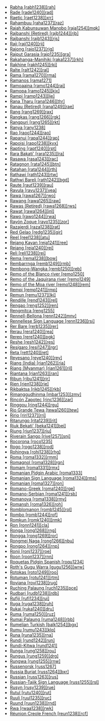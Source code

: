 - [Rabha [rabh1238][rah]](tree/sino1245/brah1260/bodo1279/koch1249/rabh1238/md.ini)
- [Rade [rade1240][rad]](tree/aust1307/mala1545/mala1536/nort3170/cham1327/cham1330/high1280/rade1241/rade1240/md.ini)
- [Raetic [raet1238][xrr]](tree/uncl1493/raet1238/md.ini)
- [Rahambuu [raha1237][raz]](tree/aust1307/mala1545/cele1242/east2488/sout2928/bung1268/west2566/west2567/raha1237/md.ini)
- [Rajah Kabunsuwan Manobo [raja1254][mqk]](tree/aust1307/mala1545/grea1284/mano1276/cent2255/east2778/east2742/east2478/raja1254/md.ini)
- [Rajbanshi (Retired) [rajb1244][rjb]](tree/book1242/rajb1244/md.ini)
- [Rajbanshi [rajb1243][rjs]](tree/indo1319/indo1320/indo1321/indo1323/oriy1254/gaud1237/kamt1240/west2382/rajb1243/md.ini)
- [Raji [raji1240][rji]](tree/sino1245/raji1239/raji1240/md.ini)
- [Rajong [rajo1237][rjg]](tree/aust1307/mala1545/cent2237/cent2245/flor1240/flor1241/mang1430/waer1238/rajo1237/md.ini)
- [Rajput Garasia [rajp1235][gra]](tree/indo1319/indo1320/indo1321/indo1322/subc1234/bhil1254/gara1268/rajp1235/md.ini)
- [Rakahanga-Manihiki [raka1237][rkh]](tree/aust1307/mala1545/cent2237/east2712/ocea1241/cent2060/east2445/poly1242/nucl1485/nort3246/solo1260/cent2298/east2449/cent2062/raka1237/md.ini)
- [Rakhine [rakh1245][rki]](tree/sino1245/burm1265/lolo1265/burm1266/sout3159/nucl1730/arak1255/rakh1245/md.ini)
- [Ralte [ralt1242][ral]](tree/sino1245/kuki1245/kuki1246/peri1260/nort3179/thad1239/ralt1242/md.ini)
- [Rama [rama1270][rma]](tree/chib1249/core1252/voti1248/rama1270/md.ini)
- [Ramanos [rama1271]](tree/rama1271/md.ini)
- [Ramoaaina [ramo1244][rai]](tree/aust1307/mala1545/cent2237/east2712/ocea1241/west2818/meso1253/newi1242/stge1234/kand1307/ramo1244/md.ini)
- [Ramopa [ramo1245][kjx]](tree/nort2933/ramo1245/md.ini)
- [Rampi [ramp1243][lje]](tree/aust1307/mala1545/cele1242/kail1255/kail1253/sout2926/ramp1243/md.ini)
- [Rana Tharu [rana1246][thr]](tree/indo1319/indo1320/indo1321/biha1245/thar1284/rana1246/md.ini)
- [Ranau (Retired) [rana1249][rae]](tree/book1242/rana1249/md.ini)
- [Rang [rang1269][rax]](tree/atla1278/volt1241/nort3149/came1255/samb1322/mumu1249/mumu1250/rang1269/md.ini)
- [Rangkas [rang1266][rgk]](tree/sino1245/bodi1256/tibe1275/east2777/pith1234/rang1266/md.ini)
- [Rangpuri [rang1265][rkt]](tree/indo1319/indo1320/indo1321/indo1323/oriy1254/gaud1237/kamt1240/rang1265/md.ini)
- [Ranya [rany1238]](tree/book1242/rany1238/md.ini)
- [Rao [raoo1244][rao]](tree/lowe1437/ramu1234/raoo1244/md.ini)
- [Rapanui [rapa1244][rap]](tree/aust1307/mala1545/cent2237/east2712/ocea1241/cent2060/east2445/poly1242/nucl1485/nort3246/solo1260/cent2298/east2449/rapa1244/md.ini)
- [Rapoisi [rapo1238][kyx]](tree/nort2933/rapo1238/md.ini)
- [Rapting [rapt1240][rpt]](tree/nucl1709/mada1298/croi1234/mabu1247/hans1243/uncl1506/rapt1240/md.ini)
- [Rara Bakati' [rara1235][lra]](tree/aust1307/mala1545/land1261/beny1238/baka1275/rara1236/rara1235/md.ini)
- [Rasawa [rasa1243][rac]](tree/lake1255/farw1236/rasa1242/rasa1243/md.ini)
- [Ratagnon [rata1245][btn]](tree/aust1307/mala1545/grea1284/cent2246/bisa1268/west2820/kuya1251/data1234/rata1245/md.ini)
- [Ratahan [rata1244][rth]](tree/aust1307/mala1545/sang1335/sout3155/rata1244/md.ini)
- [Rathawi [rath1243][rtw]](tree/indo1319/indo1320/indo1321/indo1322/subc1234/bhil1254/rath1243/md.ini)
- [Rathwi Bareli [rath1242][bgd]](tree/indo1319/indo1320/indo1321/indo1322/subc1234/bhil1254/paur1240/rath1242/md.ini)
- [Raute [raut1239][rau]](tree/sino1245/raji1239/raut1240/raut1239/md.ini)
- [Ravula [ravu1237][yea]](tree/drav1251/sout3133/sout3138/tami1291/tami1292/tami1293/tami1294/tami1297/tami1298/mala1541/ravu1238/ravu1237/md.ini)
- [Rawa [rawa1267][rwo]](tree/nucl1709/fini1244/fini1245/gusa1245/ufim1241/rawa1267/md.ini)
- [Rawang [rawa1265][raw]](tree/sino1245/nung1293/rawa1265/md.ini)
- [Rawas (Retired) [rawa1268][rws]](tree/book1242/rawa1268/md.ini)
- [Rawat [rawa1264][jnl]](tree/sino1245/raji1239/raut1240/rawa1264/md.ini)
- [Rawo [rawo1244][rwa]](tree/skoo1245/skou1238/serr1253/rawo1243/rawo1244/md.ini)
- [Rayón Zoque [rayo1235][zor]](tree/mixe1284/zoqu1261/chia1261/rayo1235/md.ini)
- [Razajerdi [raza1238][rat]](tree/indo1319/indo1320/iran1269/cent2317/cent2318/nort3177/tati1243/tati1244/unun9881/qazv1240/raza1238/md.ini)
- [Red Gelao [redg1235][gir]](tree/taik1256/kada1291/sout3143/west2798/gela1265/nort3188/ahou1236/redg1235/md.ini)
- [Reel [reel1238][atu]](tree/nilo1247/west2493/dink1261/nuer1245/reel1238/md.ini)
- [Rejang Kayan [reja1241][ree]](tree/aust1307/mala1545/nort3253/kaya1335/kaya1336/kaya1333/reja1244/reja1241/md.ini)
- [Rejang [reja1240][rej]](tree/aust1307/mala1545/land1261/bida1239/bida1237/sado1238/reja1240/md.ini)
- [Reli [reli1238][rei]](tree/indo1319/indo1320/indo1321/indo1323/oriy1254/macr1269/reli1238/md.ini)
- [Rema [rema1238][bow]](tree/more1255/more1256/tond1250/rema1238/md.ini)
- [Rembarrnga [remb1249][rmb]](tree/gunw1250/gunw1253/east2701/jala1236/remb1249/md.ini)
- [Rembong-Wangka [remb1250][reb]](tree/aust1307/mala1545/cent2237/cent2245/flor1240/flor1241/mang1430/remb1250/md.ini)
- [Remo of the Blanco river [remo1250]](tree/pano1259/pano1256/main1279/pano1257/remo1250/md.ini)
- [Remo of the Jaquirana river [remo1249]](tree/pano1259/pano1256/main1279/pano1257/poya1240/remo1249/md.ini)
- [Remo of the Moa river [remo1248][rem]](tree/pano1259/pano1256/main1279/pano1257/head1239/remo1248/md.ini)
- [Rempi [remp1241][rmp]](tree/nucl1709/mada1298/croi1234/mabu1247/hans1243/remp1242/remp1241/md.ini)
- [Remun [remu1237][lkj]](tree/aust1307/mala1545/mala1536/nort3170/mala1538/nucl1733/iban1263/remu1237/md.ini)
- [Rendille [rend1243][rel]](tree/afro1255/cush1243/east2699/lowl1267/sout3055/main1283/omot1245/east2653/rend1243/md.ini)
- [Rengao [reng1252][ren]](tree/aust1305/bahn1264/nort3150/hres1236/hres1237/reng1252/md.ini)
- [Rengmitca [reng1255]](tree/sino1245/kuki1245/kuki1246/peri1260/khom1240/reng1255/md.ini)
- [Rennell-Bellona [renn1242][mnv]](tree/aust1307/mala1545/cent2237/east2712/ocea1241/cent2060/east2445/poly1242/nucl1485/renn1242/md.ini)
- [Rennellese Sign Language [renn1236][rsi]](tree/arti1236/renn1236/md.ini)
- [Rer Bare [rerb1235][rer]](tree/unat1236/rerb1235/md.ini)
- [Rerau [rera1240][rea]](tree/nucl1709/mada1298/raic1241/nuru1240/rera1240/md.ini)
- [Rerep [rere1240][pgk]](tree/aust1307/mala1545/cent2237/east2712/ocea1241/nort3195/cent2269/mala1539/east2753/cent2315/unua1238/rere1240/md.ini)
- [Reshe [resh1242][res]](tree/atla1278/volt1241/benu1247/kain1275/kain1276/resh1242/md.ini)
- [Resígaro [resi1247][rgr]](tree/araw1281/nort2990/inla1264/japu1236/resi1247/md.ini)
- [Reta [rett1240][ret]](tree/timo1261/alor1249/alor1250/west2787/stra1245/blag1241/rett1240/md.ini)
- [Reyesano [reye1240][rey]](tree/pano1259/taca1255/taka1267/taka1268/reye1240/md.ini)
- [Riang (India) [rian1262][ria]](tree/sino1245/brah1260/bodo1279/boro1284/dima1253/tipp1238/rian1262/md.ini)
- [Riang (Myanmar) [rian1261][ril]](tree/aust1305/khas1273/pala1352/west2791/rian1260/rian1261/md.ini)
- [Riantana [rian1263][ran]](tree/kolo1268/kima1245/rian1263/md.ini)
- [Ribun [ribu1241][rir]](tree/aust1307/mala1545/land1261/bida1239/sout2922/ribu1241/md.ini)
- [Rien [rien1238][rie]](tree/book1242/rien1238/md.ini)
- [Rikbaktsa [rikb1245][rkb]](tree/nucl1710/rikb1245/md.ini)
- [Rimanggudhinma [mbar1253][zmv]](tree/pama1250/pama1251/lama1273/mbar1253/md.ini)
- [Rincón Zapotec [rinc1236][zar]](tree/otom1299/east2557/popo1292/zapo1436/zapo1437/nucl1765/core1259/nort2987/rinc1236/md.ini)
- [Ringgou [ring1244][rgu]](tree/aust1307/mala1545/cent2237/cent2245/timo1259/west2545/roti1239/nucl1753/ring1244/md.ini)
- [Rio Grande Tewa [tewa1260][tew]](tree/kiow1265/tewa1261/tewa1260/md.ini)
- [Ririo [riri1237][rri]](tree/aust1307/mala1545/cent2237/east2712/ocea1241/west2818/meso1253/newi1242/stge1234/nort3225/choi1242/east2760/riri1237/md.ini)
- [Ritarungo [rita1239][rit]](tree/pama1250/yuul1239/sout3142/rita1239/md.ini)
- [Riuk Bekati' [beka1241][bei]](tree/aust1307/mala1545/land1261/beny1238/baka1275/beka1241/md.ini)
- [Riung [riun1237][riu]](tree/aust1307/mala1545/cent2237/cent2245/flor1240/flor1241/mang1430/mang1436/riun1237/md.ini)
- [Riverain Sango [rive1257][snj]](tree/atla1278/volt1241/nort3149/came1255/uban1244/ngba1290/ngba1280/nucl1737/sang1327/rive1257/md.ini)
- [Rocorona [roco1235]](tree/chap1271/unun9892/roco1235/md.ini)
- [Rogo [rogo1238][rod]](tree/atla1278/volt1241/benu1247/kain1275/cent2242/shir1273/kamu1261/kamu1262/rogo1239/rogo1238/md.ini)
- [Rohingya [rohi1238][rhg]](tree/indo1319/indo1320/indo1321/indo1323/oriy1254/gaud1237/gaud1238/rohi1238/md.ini)
- [Roma [roma1332][rmm]](tree/aust1307/mala1545/cent2237/cent2245/timo1259/east2732/luan1261/kisa1265/roma1332/md.ini)
- [Romagnol [roma1328][rgn]](tree/indo1319/ital1284/lati1262/lati1263/impe1234/roma1334/ital1285/west2813/shif1234/nort3208/gall1279/emil1243/roma1328/md.ini)
- [Romam [roma1331][rmx]](tree/aust1305/bahn1264/nort3150/lama1291/roma1331/md.ini)
- [Romanian Pidgin Arabic [roma1333]](tree/pidg1258/arab1397/roma1333/md.ini)
- [Romanian Sign Language [roma1324][rms]](tree/sign1238/deaf1237/lsfi1234/cent2306/roma1324/md.ini)
- [Romanian [roma1327][ron]](tree/indo1319/ital1284/lati1262/lati1263/impe1234/roma1334/east2714/macr1262/roma1327/md.ini)
- [Romano-Greek [roma1240][rge]](tree/indo1319/grae1234/gree1276/east2798/koin1234/nucl1783/roma1240/md.ini)
- [Romano-Serbian [roma1241][rsb]](tree/mixe1287/serb1269/roma1241/md.ini)
- [Romanova [roma1338][rmv]](tree/arti1236/roma1338/md.ini)
- [Romansh [roma1326][roh]](tree/indo1319/ital1284/lati1262/lati1263/impe1234/roma1334/ital1285/west2813/shif1234/nort3208/gall1280/roma1326/md.ini)
- [Romblomanon [romb1245][rol]](tree/aust1307/mala1545/grea1284/cent2246/bisa1268/cent2263/romb1245/md.ini)
- [Rombo [romb1244][rof]](tree/atla1278/volt1241/benu1247/bant1294/sout3152/narr1281/east2731/nort3203/kili1269/chag1248/chag1250/romb1244/md.ini)
- [Romkun [romk1240][rmk]](tree/lowe1437/ramu1234/goam1234/tamo1242/brer1241/romk1240/md.ini)
- [Ron [ronn1241][cla]](tree/afro1255/chad1250/west2785/west2714/west2716/roni1235/ronn1241/md.ini)
- [Ronga [rong1268][rng]](tree/atla1278/volt1241/benu1247/bant1294/sout3152/narr1281/east2731/sout3180/ngun1275/tswa1254/rong1268/md.ini)
- [Rongga [rong1269][ror]](tree/aust1307/mala1545/cent2237/cent2245/flor1240/flor1241/ngad1265/ngad1266/ngad1267/rong1269/md.ini)
- [Rongmei Naga [rong1266][nbu]](tree/sino1245/kuki1245/zeme1241/rong1266/md.ini)
- [Rongpo [rong1264][rnp]](tree/sino1245/bodi1256/tibe1275/east2777/cent2311/rong1264/md.ini)
- [Ronji [ronj1237][roe]](tree/aust1307/mala1545/cent2237/east2712/ocea1241/west2818/nort3206/nger1241/viti1243/belr1234/ronj1237/md.ini)
- [Roon [roon1237][rnn]](tree/aust1307/mala1545/cent2237/east2712/sout2850/sout3229/cend1238/biak1249/biak1250/roon1237/md.ini)
- [Roquetas Pidgin Spanish [roqu1234]](tree/pidg1258/span1268/roqu1234/md.ini)
- [Roth's Gugu Warra [gugu1256][wrw]](tree/pama1250/unun9964/gugu1256/md.ini)
- [Rotokas [roto1249][roo]](tree/nort2933/roto1248/roto1249/md.ini)
- [Rotuman [rotu1241][rtm]](tree/aust1307/mala1545/cent2237/east2712/ocea1241/cent2060/rotu1241/md.ini)
- [Roviana [rovi1238][rug]](tree/aust1307/mala1545/cent2237/east2712/ocea1241/west2818/meso1253/newi1242/stge1234/nort3225/newg1239/east2761/rovi1239/rovi1238/md.ini)
- [Ruching Palaung [ruch1235][pce]](tree/aust1305/khas1273/pala1352/west2791/pala1336/ruch1235/md.ini)
- [Rudbari [rudb1238][rdb]](tree/indo1319/indo1320/iran1269/cent2317/cent2318/nort3177/casp1236/gila1242/rudb1238/md.ini)
- [Rufiji [rufi1234][rui]](tree/book1242/rufi1234/md.ini)
- [Ruga [ruga1238][ruh]](tree/sino1245/brah1260/bodo1279/koch1249/ruga1238/md.ini)
- [Rukai [ruka1240][dru]](tree/aust1307/ruka1240/md.ini)
- [Ruma [ruma1250][ruz]](tree/unat1236/atla1280/ruma1250/md.ini)
- [Rumai Palaung [ruma1248][rbb]](tree/aust1305/khas1273/pala1352/west2791/ruma1248/md.ini)
- [Rumelian Turkish [balk1254][bgx]](tree/turk1311/comm1245/oghu1243/nucl1769/west2406/balk1254/md.ini)
- [Rumu [rumu1243][klq]](tree/tura1263/rumu1243/md.ini)
- [Runa [runa1235][rna]](tree/unat1236/choc1284/runa1235/md.ini)
- [Rundi [rund1242][run]](tree/atla1278/volt1241/benu1247/bant1294/sout3152/narr1281/east2731/nort3203/grea1289/west2842/kivu1239/rwan1241/rund1242/md.ini)
- [Rundi-Kitwa [rund1241]](tree/atla1278/volt1241/benu1247/bant1294/sout3152/narr1281/east2731/nort3203/grea1289/west2842/kivu1239/rwan1241/rund1241/md.ini)
- [Runga [rung1258][rou]](tree/maba1274/maba1275/rung1257/rung1258/md.ini)
- [Rungus [rung1259][drg]](tree/aust1307/mala1545/nort3253/sout3154/grea1293/dusu1277/rung1260/rung1259/md.ini)
- [Rungwa [rung1255][rnw]](tree/atla1278/volt1241/benu1247/bant1294/sout3152/narr1281/east2731/corr1234/mboz1235/mwik1240/fipa1240/malu1251/rung1255/md.ini)
- [Russenorsk [russ1267]](tree/pidg1258/russ1269/russ1267/md.ini)
- [Russia Buriat [russ1264][bxr]](tree/mong1349/mong1329/oira1260/oira1264/khal1273/buri1258/russ1264/md.ini)
- [Russian [russ1263][rus]](tree/indo1319/balt1263/slav1255/east1426/russ1263/md.ini)
- [Russian-Tajik Sign Language [russ1255][rsl]](tree/sign1238/deaf1237/russ1270/russ1255/md.ini)
- [Rusyn [rusy1239][rue]](tree/indo1319/balt1263/slav1255/east1426/ukra1257/rusy1239/md.ini)
- [Rutul [rutu1240][rut]](tree/nakh1245/dagh1238/lezg1248/nucl1321/west2428/rutu1240/md.ini)
- [Ruuli [ruul1235][ruc]](tree/atla1278/volt1241/benu1247/bant1294/sout3152/narr1281/east2731/nort3203/grea1289/west2841/ruta1242/nort3228/ruul1235/md.ini)
- [Ruund [ruun1238][rnd]](tree/atla1278/volt1241/benu1247/bant1294/sout3152/narr1281/cent2260/njil1234/sout3233/chok1246/ruun1239/lund1275/ruun1240/ruun1238/md.ini)
- [Rwa [rwaa1238][rwk]](tree/atla1278/volt1241/benu1247/bant1294/sout3152/narr1281/east2731/nort3203/kili1269/chag1248/chag1250/west2852/rwaa1238/md.ini)
- [Réunion Creole French [reun1238][rcf]](tree/indo1319/ital1284/lati1262/lati1263/impe1234/roma1334/ital1285/west2813/shif1234/nort3208/gall1280/oila1234/cent2283/macr1273/reun1238/md.ini)
